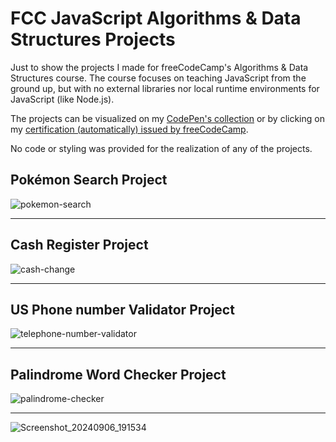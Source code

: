 # FCC JavaScript Algorithms & Data Structures Projects

Just to show the projects I made for freeCodeCamp's Algorithms & Data Structures course. The course focuses on teaching JavaScript from the ground up, but with no external libraries nor local runtime environments for JavaScript (like Node.js).

The projects can be visualized on my [CodePen's collection](https://codepen.io/collection/eJEMkx) or by clicking on my [certification (automatically) issued by freeCodeCamp](https://www.freecodecamp.org/certification/1898Angelo/javascript-algorithms-and-data-structures-v8).

No code or styling was provided for the realization of any of the projects.

## Pokémon Search Project

![pokemon-search](https://github.com/1898Angelo/fCC-JavaScript-da-and-algorithms-projects/assets/123282394/92aacc9d-e7f1-495d-a28c-61f7b19bcf88)

_______________

## Cash Register Project

![cash-change](https://github.com/1898Angelo/fCC-JavaScript-da-and-algorithms-projects/assets/123282394/0ce40d0a-ec34-4d3b-ae19-fde2d4ea5544)

_______________

## US Phone number Validator Project

![telephone-number-validator](https://github.com/1898Angelo/fCC-JavaScript-da-and-algorithms-projects/assets/123282394/61be0e87-a428-4592-914b-f74b21dd6a35)

_______________


## Palindrome Word Checker Project

![palindrome-checker](https://github.com/1898Angelo/fCC-JavaScript-da-and-algorithms-projects/assets/123282394/2bfa9c82-c10a-4b53-bca9-014b83a61c1b)

_______________


![Screenshot_20240906_191534](https://github.com/user-attachments/assets/cb4b2ede-a19a-4d9e-ad59-41e407564c24)
